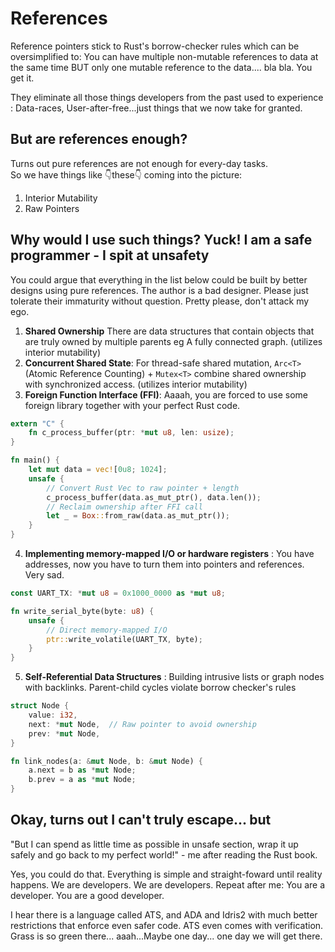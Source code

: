 # References

Reference pointers stick to Rust's borrow-checker rules which can be oversimplified to: You can have multiple non-mutable references to data at the same time BUT only one mutable reference to the data.... bla bla. You get it.  


They eliminate all those things developers from the past used to experience : Data-races, User-after-free...just things that we now take for granted.  


## **But are references enough?**  

Turns out pure references are not enough for every-day tasks.  
So we have things like 👇these👇 coming into the picture:
1. Interior Mutability
2. Raw Pointers

## **Why would I use such things? Yuck! I am a safe programmer - I spit at unsafety**  
You could argue that everything in the list below could be built by better designs using pure references. The author is a bad designer. Please just tolerate their immaturity without question. Pretty please, don't attack my ego.

1. **Shared Ownership** There are data structures that contain objects that are truly owned by multiple parents eg A fully connected graph. (utilizes interior mutability)
2. **Concurrent Shared State**: For thread-safe shared mutation, `Arc<T>` (Atomic Reference Counting) + `Mutex<T>` combine shared ownership with synchronized access. (utilizes interior mutability)
3. **Foreign Function Interface (FFI)**: Aaaah, you are forced to use some foreign library together with your perfect Rust code.
```rust
extern "C" {  
    fn c_process_buffer(ptr: *mut u8, len: usize);  
}  

fn main() {  
    let mut data = vec![0u8; 1024];  
    unsafe {  
        // Convert Rust Vec to raw pointer + length  
        c_process_buffer(data.as_mut_ptr(), data.len());  
        // Reclaim ownership after FFI call  
        let _ = Box::from_raw(data.as_mut_ptr());  
    }  
}  
```


4. **Implementing memory-mapped I/O or hardware registers** : You have addresses, now you have to turn them into pointers and references. Very sad. 
```rust
const UART_TX: *mut u8 = 0x1000_0000 as *mut u8;  

fn write_serial_byte(byte: u8) {  
    unsafe {  
        // Direct memory-mapped I/O  
        ptr::write_volatile(UART_TX, byte);  
    }  
}  
```


5. **Self-Referential Data Structures** : Building intrusive lists or graph nodes with backlinks. Parent-child cycles violate borrow checker's rules 
```Rust
struct Node {  
    value: i32,  
    next: *mut Node,  // Raw pointer to avoid ownership  
    prev: *mut Node,  
}  

fn link_nodes(a: &mut Node, b: &mut Node) {  
    a.next = b as *mut Node;  
    b.prev = a as *mut Node;  
}
```  


## Okay, turns out I can't truly escape... but
"But I can spend as little time as possible in unsafe section, wrap it up safely and go back to my perfect world!" - me after reading the Rust book.  


Yes, you could do that. Everything is simple and straight-foward until reality happens. We are developers. We are developers. Repeat after me: You are a developer. You are a good developer.  

I hear there is a language called ATS, and ADA and Idris2 with much better restrictions that enforce even safer code. ATS even comes with verification. Grass is so green there... aaah...Maybe one day... one day we will get there.  